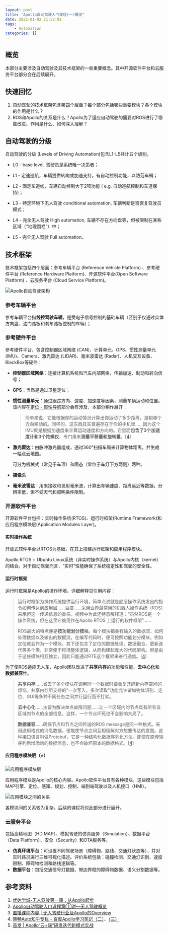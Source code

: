 ```yaml
---
layout: post
title: "Apollo自动驾驶入门课程(一)概览"
date: 2022-01-02 21:52:01
tags:
	- Automation
categories: []
---
```


## 概览

本部分主要涉及自动驾驶及其技术框架的一些重要概念。其中开源软件平台和云服务平台部分会在后续展开。

## 快速回忆

1. 自动驾驶的技术框架包含哪四个层面？每个部分包括哪些重要模块？各个模块的作用是什么？
1. ROS和Apollo的关系是什么？Apollo为了适应自动驾驶的需要对ROS进行了哪些改进、作用是什么、如何深入理解？

<!--more-->

## 自动驾驶的分级

自动驾驶的分级 (Levels of Driving Automation)包含L1-L5共计五个级别。

- L0 - base level, 驾驶员是系统唯一决策者；

- L1 - 定速巡航，车辆提供转向或加速支持，有自动控制功能，以防范车祸；

- L2 - 固定车道线，车辆自动控制大于2项功能 ( e.g. 自动巡航控制和车道保持)；

- L3 - 特定环境下无人驾驶 conditional automation, 车辆判断是否恢复驾驶员模式；

- L4 - 完全无人驾驶 High automation, 车辆不存在方向盘等，但被限制在某些区域（“地理围栏”）中；

- L5 - 完全无人驾驶 Full automation。

## 技术框架

技术框架包括四个层面：参考车辆平台 (Reference Vehicle Platform) 、参考硬件平台 (Reference Hardware Platform)、开源软件平台(Open Software Platform) 、云服务平台 (Cloud Service Platform)。

![Apollo自动驾驶架构](framework.jpg)

### 参考车辆平台

参考车辆平台指**线控驾驶车辆**，是受电子信号控制的基础车辆（区别于仅通过实体方向盘、油门踏板和刹车踏板控制的车辆）；

### 参考硬件平台

参考硬件平台，包含控制器区域网络 (CAN)、计算单元、GPS、惯性测量单元 (IMU)、Camera、激光雷达 (LIDAR)、毫米波雷达 (Radar)、人机交互设备、BlackBox等硬件：

- **控制器区域网络**：连接计算机系统和汽车内部网络，传输加速、制动和转向信号；

- **GPS**：当然是通过卫星定位；

- **惯性测量单元**：通过跟踪方向、速度、加速度等因素，测量车辆运动和位置。该内容在[定位 - 惯性导航](https://cathandra.github.io/2022/01/12/apollo-localization/)部分会有涉及，本部分稍作展开：

	> 简单来说，它能根据你的运动情况计算出你运动了多少距离，是朝哪个方向移动的。同样的，这东西其实普遍存在于你的手机里……因为这个IMU就是根据加速度来计算运动速度和方向的。它里面**包含了3个加速度计和3个陀螺仪**，专门用来**测量平移量和旋转量**。[[4](#link4)]


- **激光雷达**：由脉冲激光器组成，通过360°扫描车周来计算物体距离，并生成一幅点云地图。

	可分为机械式（常见于车顶）和固态（常位于车灯下方两侧）两种。

- **摄像头**

- **毫米波雷达**：用来接收和发射毫米波，计算出车辆速度、距离远近等数据。分辨率低，但不受天气和照明条件限制。

### 开源软件平台

开源软件平台包括：实时操作系统(RTOS)、运行时框架(Runtime Framework)和应用程序模块层(Application Modules Layer)。

#### 实时操作系统

开放式软件平台以RTOS为基础，在其上搭建运行框架和应用程序模块。

Apollo RTOS = Ubuntu Linux系统（非实时操作系统）与Apollo内核（kernel）的结合。对于自动驾驶而言，“实时”性能确保了系统稳定性和驾驶的安全性。

#### 运行时框架

运行时框架是Apollo的操作环境。详细解释见引用内容：

>运行时框架为操作系统提供运行环境，简单点说就是底层操作系统发出的指令如何传达到应用层……百度……采用业界最常用的机器人操作系统（ROS）来承担这一传递信息的重任。视频中为此还特意解释道：“虽然ROS是一个操作系统，但在这里它被用作在Apollo RTOS 上运行的软件框架”……
>
>ROS最大的特点便是**按功能划分模块**。每个模块都会有输入的数据流、如何处理数据以及输出的数据流，在编写代码时，便可按照功能划分模块，例如定位就会作为一个模块，其下还包含了定位的数据处理、数据融合、更新迭代等多个类，非常便于捋清整体逻辑，从而构建起庞大的代码架构。但是由于这些模块相互独立，因此只能通过RTE这个框架来进行通信。[[4](#link4)]

为了使ROS适应无人车，Apollo团队改进了**共享内存**的功能和性能、**去中心化**和**数据兼容**性。

>**共享内存**……省去了多个模块在调用同一个数据时要重复开辟新内存空间的烦恼。共享内存所支持的“一次写入，多次读取”功能允许诸如物体识别、定位、GUI等多种不同任务之间并行运行而不打架。
>
>**去中心化**……主要为解决单点故障问题……让一个区域内的节点具有所有该区域内节点的全部信息，这样，一个节点坏死也不会影响大局了。
>
>**数据兼容**……确保节点和节点之间传送的ROS message是同一种格式。采用通用格式的消息数据，便能使节点之间互相理解对方想要传达的意图。这种接口语言叫做Protobuf，它是一种结构化数据序列化方法。即使在原传输序列后增添新的数据信息，也不会破坏原本的数据格式。[[4](#link4)]

#### 应用程序模块层（⭐）

![应用程序模块层](Application-Modules.png)

应用程序模块是Apollo的核心内容。Apollo软件平台具有各种模块，这些模块包括 MAP引擎、定位、感知、规划、控制、端到端驾驶以及人机接口（HMI）。

![应用模块之间的关系](relationships.jpg)

各模块间的关系较为复杂，后续的课程将对此部分进行展开。

### 云服务平台

包括高精地图（HD MAP）、模拟驾驶的仿真服务（Simulation）、数据平台（Data Platform）、安全（Security）和OTA服务等。

- **仿真环境平台**：可设置不同驾驶场景（障碍物、路线、交通灯状态等），并对实时路况进行三维可视化描述。评价系统包括：碰撞检测、交通灯识别、速度限制、障碍物检测和路线逻辑等。
- **数据平台**：包括交通信号灯数据、带边界框的障碍物数据、语义分割数据等。

## 参考资料

1. [优达学城-无人驾驶第一课：从Apollo起步](https://apollo.auto/devcenter/coursevideo_cn.html)
2. [Apollo自动驾驶入门课程第①讲—无人驾驶概览](https://mp.weixin.qq.com/s?__biz=MzI1NjkxOTMyNQ==&mid=2247485181&idx=1&sn=6350617d842b7959fbbec829e713c65d&chksm=ea1e148fdd699d99011c8fba17b8cd3914dc151ca84c877a7cf19a41b219f2242cc791c067fb&scene=178&cur_album_id=1452705199189327878#rd)
3. [直播课程内容 | 无人驾驶行业及Apollo的Overview](https://mp.weixin.qq.com/s?__biz=MzI1NjkxOTMyNQ==&mid=2247484837&idx=1&sn=8082c0eeb2552f47054130e8cc5fb89f&scene=21#wechat_redirect)
4. <span id='link4'>[晓畅Auto知乎专栏 - 百度Apollo学习笔记（二）](https://zhuanlan.zhihu.com/p/371239760)</span>、[（三）](https://zhuanlan.zhihu.com/p/374939679)
4. [首发 | Apollo“云+端”研发迭代新模式实战](https://mp.weixin.qq.com/s?__biz=MzI1NjkxOTMyNQ==&mid=2247484214&idx=1&sn=85153b399760b2296d0287588ff89900&scene=21#wechat_redirect)
